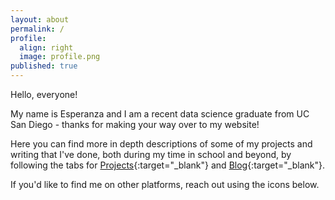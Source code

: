 ```yaml
---
layout: about
permalink: /
profile:
  align: right
  image: profile.png
published: true
---
```


Hello, everyone!

My name is Esperanza and I am a recent data science graduate from UC San Diego - thanks for making your way over to my website!

Here you can find more in depth descriptions of some of my projects and writing that I've done, both during my time in school and beyond, by following the tabs for [Projects](https://esr76.github.io/projects/){:target="_blank"} and [Blog](https://esr76.github.io/blog/){:target="_blank"}. 

If you'd like to find me on other platforms, reach out using the icons below. 

